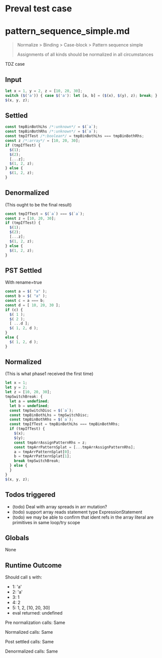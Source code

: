 # Preval test case

# pattern_sequence_simple.md

> Normalize > Binding > Case-block > Pattern sequence simple
>
> Assignments of all kinds should be normalized in all circumstances

TDZ case

## Input

`````js filename=intro
let x = 1, y = 2, z = [10, 20, 30];
switch ($('a')) { case $('a'): let [a, b] = ($(x), $(y), z); break; }
$(x, y, z);
`````


## Settled


`````js filename=intro
const tmpBinBothLhs /*:unknown*/ = $(`a`);
const tmpBinBothRhs /*:unknown*/ = $(`a`);
const tmpIfTest /*:boolean*/ = tmpBinBothLhs === tmpBinBothRhs;
const z /*:array*/ = [10, 20, 30];
if (tmpIfTest) {
  $(1);
  $(2);
  [...z];
  $(1, 2, z);
} else {
  $(1, 2, z);
}
`````


## Denormalized
(This ought to be the final result)

`````js filename=intro
const tmpIfTest = $(`a`) === $(`a`);
const z = [10, 20, 30];
if (tmpIfTest) {
  $(1);
  $(2);
  [...z];
  $(1, 2, z);
} else {
  $(1, 2, z);
}
`````


## PST Settled
With rename=true

`````js filename=intro
const a = $( "a" );
const b = $( "a" );
const c = a === b;
const d = [ 10, 20, 30 ];
if (c) {
  $( 1 );
  $( 2 );
  [ ...d ];
  $( 1, 2, d );
}
else {
  $( 1, 2, d );
}
`````


## Normalized
(This is what phase1 received the first time)

`````js filename=intro
let x = 1;
let y = 2;
let z = [10, 20, 30];
tmpSwitchBreak: {
  let a = undefined;
  let b = undefined;
  const tmpSwitchDisc = $(`a`);
  const tmpBinBothLhs = tmpSwitchDisc;
  const tmpBinBothRhs = $(`a`);
  const tmpIfTest = tmpBinBothLhs === tmpBinBothRhs;
  if (tmpIfTest) {
    $(x);
    $(y);
    const tmpArrAssignPatternRhs = z;
    const tmpArrPatternSplat = [...tmpArrAssignPatternRhs];
    a = tmpArrPatternSplat[0];
    b = tmpArrPatternSplat[1];
    break tmpSwitchBreak;
  } else {
  }
}
$(x, y, z);
`````


## Todos triggered


- (todo) Deal with array spreads in arr mutation?
- (todo) support array reads statement type ExpressionStatement
- (todo) we may be able to confirm that ident refs in the array literal are primitives in same loop/try scope


## Globals


None


## Runtime Outcome


Should call `$` with:
 - 1: 'a'
 - 2: 'a'
 - 3: 1
 - 4: 2
 - 5: 1, 2, [10, 20, 30]
 - eval returned: undefined

Pre normalization calls: Same

Normalized calls: Same

Post settled calls: Same

Denormalized calls: Same
